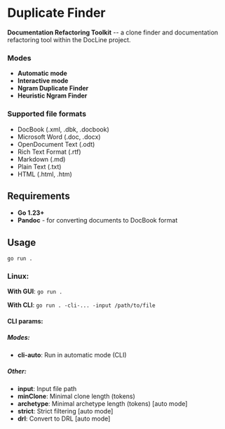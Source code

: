 # Duplicate Finder

**Documentation Refactoring Toolkit** -- a clone finder and documentation refactoring tool within the DocLine project.

### Modes
- **Automatic mode** 
- **Interactive mode**
- **Ngram Duplicate Finder**
- **Heuristic Ngram Finder**

### Supported file formats
- DocBook (.xml, .dbk, .docbook)
- Microsoft Word (.doc, .docx)
- OpenDocument Text (.odt)
- Rich Text Format (.rtf)
- Markdown (.md)
- Plain Text (.txt)
- HTML (.html, .htm)

## Requirements

- **Go 1.23+**
- **Pandoc** - for converting documents to DocBook format

## Usage
```
go run .
```

### Linux:
**With GUI**: ```go run .```

**With CLI**: ```go run . -cli-... -input /path/to/file```

#### CLI params:

##### Modes:
- **cli-auto**: Run in automatic mode (CLI)
##### Other:
- **input**: Input file path
- **minClone**: Minimal clone length (tokens)
- **archetype**: Minimal archetype length (tokens) [auto mode]
- **strict**: Strict filtering [auto mode]
- **drl**: Convert to DRL [auto mode]
